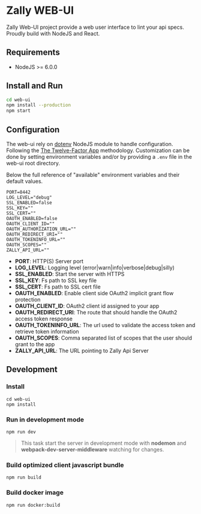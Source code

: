 Zally WEB-UI
============

Zally Web-UI project provide a web user interface to lint your api specs.
Proudly build with NodeJS and React.

## Requirements

* NodeJS >= 6.0.0


## Install and Run

```bash
cd web-ui
npm install --production
npm start
```

## Configuration

The web-ui rely on [dotenv](https://github.com/motdotla/dotenv) NodeJS module to handle configuration.
Following the [The Twelve-Factor App](https://12factor.net/config) methodology.
Customization can be done by setting environment variables and/or by providing a `.env` file in the web-ui root directory.<br>

Below the full reference of "available" environment variables and their default values.

```
PORT=8442
LOG_LEVEL="debug"
SSL_ENABLED=false
SSL_KEY=""
SSL_CERT=""
OAUTH_ENABLED=false
OAUTH_CLIENT_ID=""
OAUTH_AUTHORIZATION_URL=""
OAUTH_REDIRECT_URI=""
OAUTH_TOKENINFO_URL=""
OAUTH_SCOPES=""
ZALLY_API_URL=""
```

* **PORT**: HTTP(S) Server port
* **LOG_LEVEL**: Logging level (error|warn|info|verbose|debug|silly)
* **SSL_ENABLED**: Start the server with HTTPS 
* **SSL_KEY**: Fs path to SSL key file 
* **SSL_CERT**: Fs path to SSL cert file 
* **OAUTH_ENABLED**: Enable client side OAuth2 implicit grant flow protection
* **OAUTH_CLIENT_ID**: OAuth2 client id assigned to your app
* **OAUTH_REDIRECT_URI**: The route that should handle the OAuth2 access token response
* **OAUTH_TOKENINFO_URL**: The url used to validate the access token and retrieve token information
* **OAUTH_SCOPES**: Comma separated list of scopes that the user should grant to the app
* **ZALLY_API_URL**: The URL pointing to Zally Api Server


## Development

### Install

```
cd web-ui
npm install
```

### Run in development mode

```
npm run dev
```

> This task start the server in development mode with **nodemon** and **webpack-dev-server-middleware** watching for changes.


### Build optimized client javascript bundle

```
npm run build
```

### Build docker image

```
npm run docker:build
```

